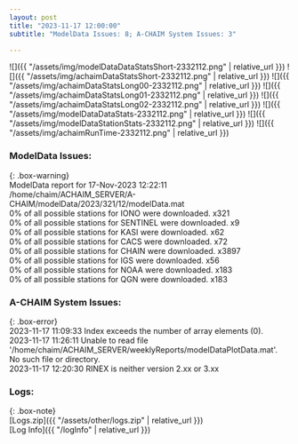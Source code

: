 ```yaml
---
layout: post
title: "2023-11-17 12:00:00"
subtitle: "ModelData Issues: 8; A-CHAIM System Issues: 3"

---
```


![]({{ "/assets/img/modelDataDataStatsShort-2332112.png" | relative_url }})
![]({{ "/assets/img/achaimDataStatsShort-2332112.png" | relative_url }})
![]({{ "/assets/img/achaimDataStatsLong00-2332112.png" | relative_url }})
![]({{ "/assets/img/achaimDataStatsLong01-2332112.png" | relative_url }})
![]({{ "/assets/img/achaimDataStatsLong02-2332112.png" | relative_url }})
![]({{ "/assets/img/modelDataDataStats-2332112.png" | relative_url }})
![]({{ "/assets/img/modelDataStationStats-2332112.png" | relative_url }})
![]({{ "/assets/img/achaimRunTime-2332112.png" | relative_url }})


### ModelData Issues:  
  
{: .box-warning}  
 ModelData report for 17-Nov-2023 12:22:11   
 /home/chaim/ACHAIM_SERVER/A-CHAIM/modelData/2023/321/12/modelData.mat   
 0% of all possible stations for IONO were downloaded. x321   
 0% of all possible stations for SENTINEL were downloaded. x9   
 0% of all possible stations for KASI were downloaded. x62   
 0% of all possible stations for CACS were downloaded. x72   
 0% of all possible stations for CHAIN were downloaded. x3897   
 0% of all possible stations for IGS were downloaded. x56   
 0% of all possible stations for NOAA were downloaded. x183   
 0% of all possible stations for QGN were downloaded. x183   
  
### A-CHAIM System Issues:  
  
{: .box-error}  
2023-11-17 11:09:33 Index exceeds the number of array elements (0).  
2023-11-17 11:26:11 Unable to read file '/home/chaim/ACHAIM_SERVER/weeklyReports/modelDataPlotData.mat'. No such file or directory.  
2023-11-17 12:20:30 RINEX is neither version 2.xx or 3.xx  

### Logs:  
  
{: .box-note}  
[Logs.zip]({{ "/assets/other/logs.zip" | relative_url }})  
[Log Info]({{ "/logInfo" | relative_url }})  
